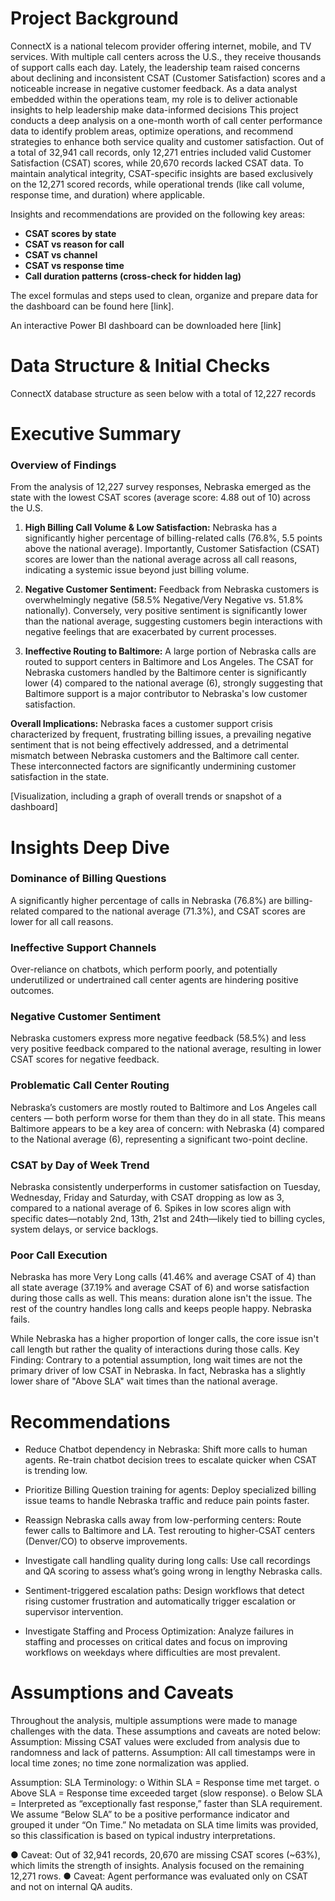 

# Project Background
ConnectX is a national telecom provider offering internet, mobile, and TV services. With multiple call centers across the U.S., they receive thousands of support calls each day.
Lately, the leadership team raised concerns about declining and inconsistent CSAT (Customer Satisfaction) scores and a noticeable increase in negative customer feedback.  As a data analyst embedded within the operations team, my role is to deliver actionable insights to help leadership make data-informed decisions
This project conducts a deep analysis on a one-month worth of call center performance data to identify problem areas, optimize operations, and recommend strategies to enhance both service quality and customer satisfaction.
Out of a total of 32,941 call records, only 12,271 entries included valid Customer Satisfaction (CSAT) scores, while 20,670 records lacked CSAT data.
To maintain analytical integrity, CSAT-specific insights are based exclusively on the 12,271 scored records, while operational trends (like call volume, response time, and duration) where applicable.

Insights and recommendations are provided on the following key areas:

- **CSAT scores by state** 
- **CSAT vs reason for call**
- **CSAT vs channel**
- **CSAT vs response time**
- **Call duration patterns (cross-check for hidden lag)**
  
The excel formulas and steps used to clean, organize and prepare data for the dashboard can be found here [link].

An interactive Power BI dashboard can be downloaded here [link]



# Data Structure & Initial Checks 
ConnectX database structure as seen below with a total of 12,227 records



# Executive Summary
### Overview of Findings
From the analysis of 12,227 survey responses, Nebraska emerged as the state with the lowest CSAT scores (average score: 4.88 out of 10) across the U.S. 

1.	**High Billing Call Volume & Low Satisfaction:** Nebraska has a significantly higher percentage of billing-related calls (76.8%, 5.5 points above the national average). Importantly, Customer Satisfaction (CSAT) scores are lower than the national average across all call reasons, indicating a systemic issue beyond just billing volume.

2.	**Negative Customer Sentiment:** Feedback from Nebraska customers is overwhelmingly negative (58.5% Negative/Very Negative vs. 51.8% nationally). Conversely, very positive sentiment is significantly lower than the national average, suggesting customers begin interactions with negative feelings that are exacerbated by current processes.

3.	**Ineffective Routing to Baltimore:** A large portion of Nebraska calls are routed to support centers in Baltimore and Los Angeles. The CSAT for Nebraska customers handled by the Baltimore center is significantly lower (4) compared to the national average (6), strongly suggesting that Baltimore support is a major contributor to Nebraska's low customer satisfaction.
   
**Overall Implications:**
Nebraska faces a customer support crisis characterized by frequent, frustrating billing issues, a prevailing negative sentiment that is not being effectively addressed, and a detrimental mismatch between Nebraska customers and the Baltimore call center. These interconnected factors are significantly undermining customer satisfaction in the state.


[Visualization, including a graph of overall trends or snapshot of a dashboard]


# Insights Deep Dive
###  Dominance of Billing Questions
   A significantly higher percentage of calls in Nebraska (76.8%) are billing-related compared to the national average (71.3%), and CSAT scores are lower for all call reasons.

### 	Ineffective Support Channels
 Over-reliance on chatbots, which perform poorly, and potentially underutilized or undertrained call center agents are hindering positive outcomes.

### 	Negative Customer Sentiment
Nebraska customers express more negative feedback (58.5%) and less very positive feedback compared to the national average, resulting in lower CSAT scores for negative feedback.

### 	Problematic Call Center Routing
Nebraska’s customers are mostly routed to Baltimore and Los Angeles call centers — both perform worse for them than they do in all state. This means Baltimore appears to be a key area of concern: with Nebraska (4) compared to the National average (6), representing a significant two-point decline.

### 	CSAT by Day of Week Trend
Nebraska consistently underperforms in customer satisfaction on Tuesday, Wednesday, Friday and Saturday, with CSAT dropping as low as 3, compared to a national average of 6.
Spikes in low scores align with specific dates—notably  2nd, 13th, 21st  and 24th—likely tied to billing cycles, system delays, or service backlogs.

### 	Poor Call Execution
Nebraska has more Very Long calls (41.46% and average CSAT of 4) than all state average (37.19% and average CSAT of 6) and worse satisfaction during those calls as well. This means: duration alone isn't the issue. The rest of the country handles long calls and keeps people happy. Nebraska fails.

While Nebraska has a higher proportion of longer calls, the core issue isn't call length but rather the quality of interactions during those calls.
Key Finding: Contrary to a potential assumption, long wait times are not the primary driver of low CSAT in Nebraska. In fact, Nebraska has a slightly lower share of "Above SLA" wait times than the national average.


# Recommendations
*	 Reduce Chatbot dependency in Nebraska: Shift more calls to human agents. Re-train chatbot decision trees to escalate quicker when CSAT is trending low.

*	Prioritize Billing Question training for agents: Deploy specialized billing issue teams to handle Nebraska traffic and reduce pain points faster.

*	Reassign Nebraska calls away from low-performing centers: Route fewer calls to Baltimore and LA. Test rerouting to higher-CSAT centers (Denver/CO) to observe improvements.

*	Investigate call handling quality during long calls: Use call recordings and QA scoring to assess what’s going wrong in lengthy Nebraska calls.

*	Sentiment-triggered escalation paths: Design workflows that detect rising customer frustration and automatically trigger escalation or supervisor intervention.

*	Investigate Staffing and Process Optimization: Analyze failures in staffing and processes on critical dates and focus on improving workflows on weekdays where difficulties are most prevalent.



# Assumptions and Caveats
Throughout the analysis, multiple assumptions were made to manage challenges with the data. These assumptions and caveats are noted below:
Assumption: Missing CSAT values were excluded from analysis due to randomness and lack of patterns.
Assumption: All call timestamps were in local time zones; no time zone normalization was applied.

Assumption: SLA Terminology:
o	Within SLA = Response time met target.
o	Above SLA = Response time exceeded target (slow response).
o	Below SLA = Interpreted as “exceptionally fast response,” faster than SLA requirement.
We assume “Below SLA” to be a positive performance indicator and grouped it under “On Time.”
No metadata on SLA time limits was provided, so this classification is based on typical industry interpretations.

●	Caveat: Out of 32,941 records, 20,670 are missing CSAT scores (~63%), which limits the strength of insights. Analysis focused on the remaining 12,271 rows.
●	Caveat: Agent performance was evaluated only on CSAT and not on internal QA audits.











